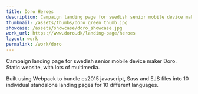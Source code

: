 ```yaml
---
title: Doro Heroes
description: Campaign landing page for swedish senior mobile device maker Doro. Static website, with lots of multimedia.
thumbnail: /assets/thumbs/doro_green_thumb.jpg
showcase: /assets/showcase/doro_showcase.jpg
work_url: https://www.doro.dk/landing-page/heroes
layout: work
permalink: /work/doro
---
```

Campaign landing page for swedish senior mobile device maker Doro. Static website, with lots of multimedia.

Built using Webpack to bundle es2015 javascript, Sass and EJS files into 10 individual standalone landing pages for 10 different languages.